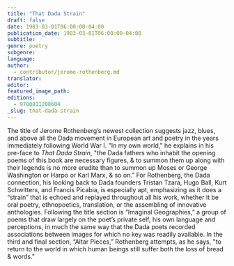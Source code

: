 ```yaml
---
title: "That Dada Strain"
draft: false
date: 1983-03-01T06:00:00-04:00
publication_date: 1983-03-01T06:00:00-04:00
subtitle:
genre: poetry
subgenre:
language:
author:
  - contributor/jerome-rothenberg.md
translator:
editor:
featured_image_path:
editions:
  - 9780811208604
_slug: that-dada-strain
---
```


The title of Jerome Rothenberg’s newest collection suggests jazz, blues, and above all the Dada movement in European art and poetry in the years immediately following World War I. "In my own world," he explains in his pre-face to _That Dada Strain_, "the Dada fathers who inhabit the opening poems of this book are necessary figures, & to summon them up along with their legends is no more erudite than to summon up Moses or George Washington or Harpo or Karl Marx, & so on.” For Rothenberg, the Dada connection, his looking back to Dada founders Tristan Tzara, Hugo Ball, Kurt Schwitters, and Francis Picabia, is especially apt, emphasizing as it does a “strain” that is echoed and replayed throughout all his work, whether it be oral poetry, ethnopoetics, translation, or the assembling of innovative anthologies. Following the title section is “Imaginal Geographies,” a group of poems that draw largely on the poet’s private self, his own language and perceptions, in much the same way that the Dada poets recorded associations between images for which no key was readily available. In the third and final section, “Altar Pieces,” Rothenberg attempts, as he says, "to return to the world in which human beings still suffer both the loss of bread & words."

